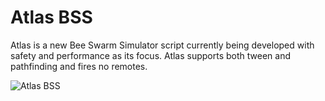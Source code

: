 # Atlas BSS
Atlas is a new Bee Swarm Simulator script currently being developed with safety and performance as its focus. Atlas supports both tween and pathfinding and fires no remotes.

![Atlas BSS](https://atlasbssapi.vercel.app/atlas.png/)
